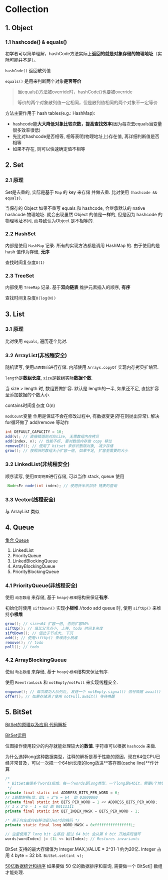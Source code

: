 # Collection

## 1. Object

### 1.1 hashcode() & equals()

初学者可以简单理解，hashCode方法实际上**返回的就是对象存储的物理地址**（实际可能并不是）。  

`hashCode()` 返回散列值

`equals()` 是用来判断两个对象**是否等价**

> 当equals()方法被override时，hashCode()也要被override
>
> 等价的两个对象散列值一定相同，但是散列值相同的两个对象不一定等价

方法主要作用于 hash tables(e.g.: HashMap):

- hashcode能**大大降低对象比较次数，提高查找效率**(因为每次去equals当变量很多效率很低)
- 先比对hashcode是否相等, 相等表明(物理地址上)存在值, 再详细判断值是否相等
- 如果不存在, 则可以快速确定值不相等

## 2. Set

### 2.1 原理

Set是去重的, 实际是基于 `Map` 的 key 来存储 并做去重. 比对使用 `(hashcode && equals)`.

当保存的 Object 如果不重写 equals 和 hashcode, 会继承默认的 native hashcode 物理地址. 就会出现虽然 Object 的值是一样的, 但是因为 hashcode 的物理地址不同, 而导致认为Object 是不相等的.

### 2.2 HashSet

内部是使用 `HashMap` 记录. 所有的实现方法都是调用 HashMap 的. 由于使用的是 hash 值作为存储, **无序**

查找时间复杂度`O(1)`

### 2.3 TreeSet

内部使用 `TreeMap` 记录. 基于**双向链表** 维护元素插入的顺序, **有序**

查找时间复杂度`O(log(N))`

## 3. List

### 3.1 原理

比对使用 `equals`, 遍历逐个比对.

### 3.2 ArrayList(非线程安全)

随机读写, 使用`动态数组`进行存储. 内部使用 `Arrays.copyOf` 实现内存拷贝扩缩容.

`length`是**数组长度**, `size`是数组实际**数据个数**.

当 size > length 时, 数组要做扩容. 默认是 length的一半, 如果还不足, 直接扩容至添加数据的个数大小.

contains时间复杂度 O(n)

`modCount`变量 作用是保证不会在修改过程中, 有数据变更(存在则抛出异常). 解决for循环做了 add/remove 等动作

``` java
int DEFAULT_CAPACITY = 10;
add(v); // 直接赋值到对应size, 无需数组内存拷贝
add(index, v); // 性能不好, 要对数组内存做 copy 移位
removeIf(); // 使用了 bitset 来标识删除对象, 减少存储
grow(); // 按照旧的数组大小扩容一倍, 如果不足, 扩容至需要的大小
```

### 3.2 LinkedList(非线程安全)

顺序读写, 使用`双向链表`进行存储, 可以当作 stack, queue 使用

``` java
 Node<E> node(int index); // 使用折半法加快 链表的查询
```

### 3.3 Vector(线程安全)

与 ArrayList 类似

## 4. Queue

[集合 Queue](https://www.jianshu.com/p/35760d7bac0d)

1. LinkedList
2. PriorityQueue
3. LinkedBlockingQueue
4. ArrayBlockingQueue
5. PriorityBlockingQueue

### 4.1 PriorityQueue(非线程安全)

使用 `动态数组` 来存储, 基于 `heap小根堆`结构来保证**有序**.

初始化时使用 `siftDown()` 实现**小根堆** //todo
add queue 时, 使用 `siftUp()` 来维持**小根堆**

``` java
grow(); // size<64 扩容一倍, 否则扩容50%
siftUp(); // 值比父节点小, 上移, todo 时间复杂度
siftDown(); // 值比子节点大, 下沉
add(); // 使用siftUp() 来维持小根堆
remove(); // todo
poll(); // todo
```

### 4.2 ArrayBlockingQueue

使用 `动态数组` 来存储, 基于 `heap小根堆`结构来保证有序.

使用 `ReentranLock` 和 `notEmpty/notFull` 来实现线程安全.

``` java
enqueue(); // 每次成功入队列后, 发送一个 notEmpty.signal() 信号唤醒 await() thread.
offer(); // 如果存储满了使用 notFull.await() 等待唤醒
```

## 5. BitSet

[BitSet的原理以及应用 代码解析](https://benjaminwhx.com/2018/06/05/BitSet%E7%9A%84%E5%8E%9F%E7%90%86%E4%BB%A5%E5%8F%8A%E5%BA%94%E7%94%A8/)

[BitSet运用](https://www.cnblogs.com/liun1994/p/6637198.html)

位图操作使用较少的内存就能处理较大的**数值**. 字符串可以根据 `hashcode` 来做.

为什么选择long这种数据类型，注释的解析是基于性能的原因，现在64位CPU已经非常普及，可以一次把一个64bit长度的long放进**寄存器(cache line)**作计算

``` java
/*
 * BitSet由很多个words组成，每一个words是long类型，一个long是64bit，需要6个地址位（2的6次方）
 */
private final static int ADDRESS_BITS_PER_WORD = 6;
// 1算数左移6位，即1 × 2^6 = 64  即 01000000
private final static int BITS_PER_WORD = 1 << ADDRESS_BITS_PER_WORD;
// 1 x 2^6 - 1 = 63 即 00111111
private final static int BIT_INDEX_MASK = BITS_PER_WORD - 1;

/* 用于向左或向右移动部分word的掩码 */
private static final long WORD_MASK = 0xffffffffffffffffL;

// 这里使用了 long bit 左移后 超过 64 bit 会从第 0 bit 开始实现循环
words[wordIndex] |= (1L << bitIndex); // Restores invariants
```

BitSet 支持的最大存储值为 Integer.MAX_VALUE = 2^31-1 约为20亿. Integer 占用 4 byte = 32 bit. `BitSet.set(int v);`

[50亿数据统计和排序](https://www.itread01.com/content/1544706735.html)
如果要做 50 亿的数据排序和查询, 需要做一个 BitSet[] 数组才能处理.

